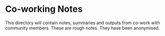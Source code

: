 # Co-working Notes

This directory will contain notes, summaries and outputs from co-work with community members. 
These are rough notes. 
They have been anonymised. 
